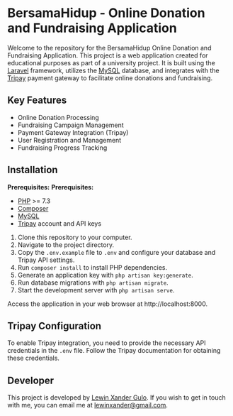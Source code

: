 # BersamaHidup - Online Donation and Fundraising Application

Welcome to the repository for the BersamaHidup Online Donation and Fundraising Application. This project is a web application created for educational purposes as part of a university project. It is built using the [Laravel](https://laravel.com/) framework, utilizes the [MySQL](https://www.mysql.com) database, and integrates with the [Tripay](https://tripay.co.id) payment gateway to facilitate online donations and fundraising.

## Key Features
- Online Donation Processing
- Fundraising Campaign Management
- Payment Gateway Integration (Tripay)
- User Registration and Management
- Fundraising Progress Tracking

## Installation

**Prerequisites:**
**Prerequisites:**
- [PHP](https://www.php.net) >= 7.3
- [Composer](https://getcomposer.org)
- [MySQL](https://www.mysql.com)
- [Tripay](https://tripay.co.id) account and API keys

1. Clone this repository to your computer.
2. Navigate to the project directory.
3. Copy the `.env.example` file to `.env` and configure your database and Tripay API settings.
4. Run `composer install` to install PHP dependencies.
5. Generate an application key with `php artisan key:generate`.
6. Run database migrations with `php artisan migrate`.
7. Start the development server with `php artisan serve`.

Access the application in your web browser at http://localhost:8000.

## Tripay Configuration
To enable Tripay integration, you need to provide the necessary API credentials in the `.env` file. Follow the Tripay documentation for obtaining these credentials.

## Developer
This project is developed by [Lewin Xander Gulo](https://portfolio-caclm10.vercel.app). If you wish to get in touch with me, you can email me at [lewinxander@gmail.com](mailto:lewinxander@gmail.com).
